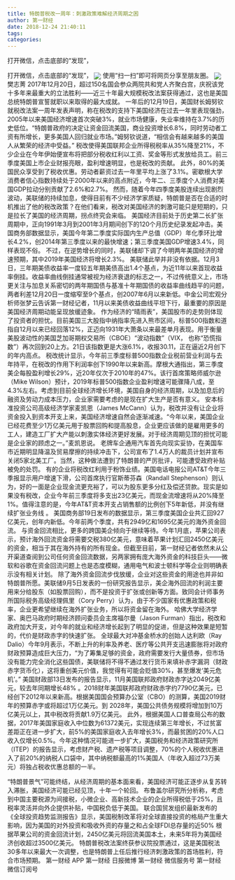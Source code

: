 ```yaml
---
title: 特朗普税改一周年：刺激政策难解经济周期之困
author: 第一财经
date: 2018-12-24 21:40:11
tags: 
categories: 
---
```

打开微信，点击底部的“发现”，
<!-- more -->
打开微信，点击底部的“发现”，
<img align="center" border="0" src="https://imgcdn.yicai.com/uppics/images/2018/12/6714273d027176d5a07ffbdd39da1cf4.jpg" />
使用“扫一扫”即可将网页分享至朋友圈。
<img align="center" border="0" src="https://imgcdn.yicai.com/uppics/images/2018/12/49c79ea1c264b2d234f3109b06a876b7.jpg" />
樊志菁
2017年12月20日，超过150名国会参众两院共和党人齐聚白宫，庆祝该党十多年来最重大的立法胜利——近三十年最大规模税改法案获得通过，这也是美国总统特朗普宣誓就职以来取得的最大成就。
一年后的12月19日，美国财长姆努钦就税改法案一周年发表声明，称在税改的支持下美国经济在过去一年里表现强劲，2005年以来美国经济增速首次突破3%，就业市场健康，失业率维持在3.7%的历史低位。“特朗普政府的决定让资金回流美国，商业投资增长6.8%，同时劳动者工资有所增长，更多美国人回归就业市场。”姆努钦说道，“相信会有越来越多的美国人从繁荣的经济中受益。”
税改使得美国联邦企业所得税税率从35%降至21%，不少企业在今年伊始便宣布将把部分税收红利以工资、奖金等形式发放给员工。前三季度美国上市企业财报亮眼，盈利增速明显，也是税改的贡献。
此外，80%的美国民众享受到了税收优惠。劳动者薪资过去一年里平均上涨了3.1%。密歇根大学消费者信心指数持续处于2000年以来的高点附近，今年二、三季度个人消费对美国GDP拉动分别贡献了2.6%和2.7%。
然而，随着今年四季度美股连续出现剧烈波动，美联储的持续加息，使得目前有不少经济学家质疑，特朗普是否在合适的时机推出了他的税改政策？在他们看来，税改对美国经济的刺激可能只是短期的，只是拉长了美国的经济周期，拐点终究会来临。
美国经济目前处于历史第二长扩张周期中，正向1991年3月到2001年3月期间创下的120个月历史纪录发起冲击。美国商务部数据显示，美国今年第二季度实际国内生产总值（GDP）年化季环比增长4.2%，创2014年第三季度以来的最快增速；第三季度美国GDP增速3.4%，同样表现不俗。
不过，在逆势增长的同时，美联储却下调了今明两年美国经济的增速预期，其中2019年美国经济将增长2.3%。
美联储此举并非没有依据。12月3日，三年期美债收益率一度较五年期美债高出1.4个基点，为近11年以来首现收益率倒挂。收益率曲线倒挂通常被视为经济衰退的标志之一，不过传统意义上，市场更关注与加息关系密切的两年期国债与基准十年期国债的收益率曲线趋平的问题，两者利差12月20日一度缩窄至9个基点，创2007年6月以来新低。中金公司宏观分析师张梦云告诉第一财经记者，11月以来美债收益曲线平坦下行，最重要的原因是美国经济周期动能呈现放缓迹象。
作为经济的“晴雨表”，美国股市的走势则体现了投资者的担忧。目前美国三大股指中纳指率先进入熊市区间，标普500指数和道指自12月以来已经回落12%，正迈向1931年大萧条以来最差单月表现。用于衡量美股波动性的美国芝加哥期权交易所（CBOE）“波动指数”（VIX， 也称“恐慌指数”）再次回到20上方。21日该指数更是大涨6.1%，收报30.11，正在逼近2月创下的年内高点。
税改统计显示，今年前三季度标普500指数企业税前营业利润与去年持平，在税改的作用下利润率创下1990年以来新高。摩根大通指出，第三季度美企每股盈利增长29%，近20年仅次于2010年的47%。该行首席策略师威尔逊（Mike Wilson）预计，2019年标普500指数企业盈利增速可能骤降八成，至4.3%左右。考虑到目前全球经济增长环境，美国自身的经济周期，以及加息后的融资及劳动力成本压力，企业家需要考虑的是现在扩大生产是否有意义。
安本标准投资公司高级经济学家麦凯恩（James McCann）认为，税改并没有让企业将资金投入到资本开支上来，美国经济增速自然会逐渐减速。“今年以来，美国企业已经花费至少1万亿美元用于股票回购和提高股息，企业更应该做的是雇用更多的工人，建造工厂扩大产能以刺激实体经济更好发展。对于经济周期见顶的担忧可能是企业家的顾虑之一。”麦凯恩说。
老牌车企通用汽车首先向现实妥协，在美国车市近期明显降温及贸易摩擦的持续冲击下，公司宣布了1.4万人的裁员计划并宣布关闭5家北美工厂。当然，这种做法遭到了特朗普的严厉批评，可能遭受政府补贴被免的处罚。
有的企业将税改红利用于粉饰业绩。美国电话电报公司AT&T今年三季报显示用户增速下滑，公司首席执行官斯蒂芬森（Randall Stephenson）则认为，好的一面是企业现金流更充裕了，可以为股东更多分红及偿还贷款。现实是如果没有税改，企业今年前三季度将多支出23亿美元，而现金流增速将从20%降至1%。值得注意的是，今年AT&T资本开支占销售额的比例创下5年新低，并没有继续扩张业务线 。
美国商务部19日发布的数据显示，第三季度美国企业共汇回927亿美元，创年内新低。今年前两个季度，共有2949亿和1695亿美元的海外资金回流。
与资金回流相比，更多的跨国美企倾向于继续等待。今年1月底，苹果公司表示，预计海外回流资金将需要交税380亿美元，意味着苹果计划汇回2450亿美元的资金，相当于其在海外持有的所有现金。但截至目前，第一财经记者依然未从公开渠道查阅到公司任何资金回流数据，另两家拥有庞大海外资金的科技巨头——微软和谷歌在资金回流问题上也是态度模糊，通用电气和波士顿科学等企业则明确表示没有相关计划。
除了海外资金回流步伐放缓，企业对这些资金的用途也并非如特朗普所愿。美联储9月5日发表的一份研究报告显示，美企海外回流的利润主要用来分给股东（如股票回购），而不是投资于扩张或创新等方面。致同会计师事务所国际税务高级经理佩里（Cory Perry）认为，由于不少国家有优惠政策和税率，企业更希望继续在海外扩张业务，所以将资金留在海外。
哈佛大学经济学家、奥巴马政府时期经济顾问委员会主席福尔曼（Jason Furman）指出，税改和政府加大开支，对今年的就业和经济增长起到了明显的促进，但是这种效果是短暂的，代价是财政赤字的快速扩张。
全球最大对冲基金桥水的创始人达利欧（Ray Dalio）今年9月表示，不断上升的利率及养老、医疗等公共开支迅速膨胀将对政府财政预算造成巨大压力，“为了筹集足够的资金，政府需要发行大量债券，但市场没有能力完全消化这些国债，美联储将不得不通过发行货币来填补赤字漏洞（财政赤字货币化），这将重创美元价值，我觉得有可能会贬值30%，甚至爆发‘美元危机’。”
美国财政部13日发布的报告显示，11月美国联邦政府财政赤字达2049亿美元，较去年同期增长48% 。2018财年美国联邦政府财政赤字约7790亿美元，已经创下2012年以来新高。根据美国国会预算办公室（CBO）的测算，美国2019财年的预算赤字或将超过1万亿美元。到 2028年，美国公共债务规模将增加到10万亿美元以上，其中税改将贡献1.9万亿美元。
此外，根据美国人口普查局公布的数据，2017年美国家庭收入中位数为61372美元，实现连续第三年增长，不过贫富差距正在进一步扩大，前5%的美国家庭收入去年增长3%，而最贫困的20%人口收入仅增长0.5%。今年这种情况可能进一步扩大，美国税务和经济政策研究所（ITEP）的报告显示，考虑财产税、遗产税等项目调整，70%的个人税收优惠进入了前20%的纳税人口袋中，其中纳税额最高的1%美国人（年收入超过73万美元）将独占税收优惠总额的一半。
 
 
“特朗普景气”可能终结，从经济周期的基本面来看，美国经济可能正逐步从复苏转入滞胀，美国经济可能已经见顶，十年一个轮回。
布鲁盖尔研究所分析称，考虑到中国主要税源为间接税，小微企业、高新技术企业的企业所得税低于25%，且税率灵活并向外企提供补贴，中国税负低于美国。
联合国贸发组织最新发布的《全球投资趋势监测报告》显示，美国税制改革将对全球直接投资的格局产生重大影响，因为美国的对外投资和吸收外资的存量之和占全球FDI总存量的近50%
根据苹果公司的资金回流计划，2450亿美元将回流美国本土，未来5年将为美国经济创收超过3500亿美元。
特朗普税改法案终获参议院投票通过，这是美国税法30多年以来最大一次调整，也是特朗普上任后推行经济刺激政策的首场胜利，符合市场预期。
第一财经
APP
第一财经
日报微博
第一财经
微信服务号
第一财经
微信订阅号
